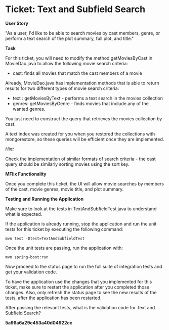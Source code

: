 # Ticket: Text and Subfield Search

**User Story**

"As a user, I'd like to be able to search movies by cast members, genre, or perform a text search of the plot summary, full plot, and title."

**Task**

For this ticket, you will need to modify the method getMoviesByCast in MovieDao.java to allow the following movie search criteria:

- cast: finds all movies that match the cast members of a movie

Already, MovieDao.java has implementation methods that is able to return results for two different types of movie search criteria:

- text : getMoviesByText - performs a text search in the movies collection
- genres: getMoviesByGenre - finds movies that include any of the wanted genres.

You just need to construct the query that retrieves the movies collection by cast.

A text index was created for you when you restored the collections with mongorestore, so these queries will be efficient once they are implemented.

*Hint*

Check the implementation of similar formats of search criteria - the cast query should be similarly sorting movies using the sort key.

**MFlix Functionality**

Once you complete this ticket, the UI will allow movie searches by members of the cast, movie genres, movie title, and plot summary.

**Testing and Running the Application**

Make sure to look at the tests in TextAndSubfieldTest.java to understand what is expected.

If the application is already running, stop the application and run the unit tests for this ticket by executing the following command:

```
mvn test -Dtest=TextAndSubfieldTest
```

Once the unit tests are passing, run the application with:

```
mvn spring-boot:run
```

Now proceed to the status page to run the full suite of integration tests and get your validation code.

To have the application use the changes that you implemented for this ticket, make sure to restart the application after you completed those changes. Also, only refresh the status page to see the new results of the tests, after the application has been restarted.

After passing the relevant tests, what is the validation code for Text and Subfield Search?

**5a96a6a29c453a40d04922cc**
